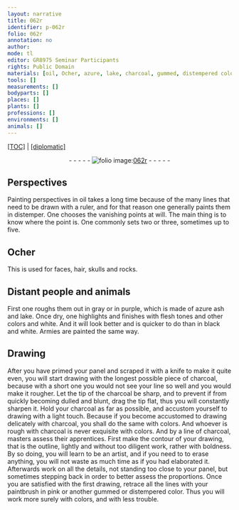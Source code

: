 ```yaml
---
layout: narrative
title: 062r
identifier: p-062r
folio: 062r
annotation: no
author:
mode: tl
editor: GR8975 Seminar Participants
rights: Public Domain
materials: [oil, Ocher, azure, lake, charcoal, gummed, distempered color]
tools: []
measurements: []
bodyparts: []
places: []
plants: []
professions: []
environments: []
animals: []
---
```


<p><a href="{{ site.baseurl }}/translation/">[TOC]</a> | <a href="{{ site.baseurl }}/_texts/p-062r_tc.md/">[diplomatic]</a></p><div class="folio" align="center">- - - - - <a href="http://gallica.bnf.fr/ark:/12148/btv1b10500001g/f129.image" target="_blank"><img src="https://cu-mkp.github.io/2017-workshop-edition/assets/photo-icon.png" alt="folio image: " style="display:inline-block; margin-bottom:-3px;"/>062r</a> - - - - - </div>  
  

## Perspectives

 
Painting perspectives in <span class="m">oil</span> takes a long time because of the many lines that need to be drawn with a ruler, and for that reason one generally paints them in distemper. One chooses the <span class="sup">vanishing</span> points at will. The main thing is to know <span class="sup">where</span> the point is. One commonly sets two or three, sometimes <span class="sup">up to</span> five.
 
 
  

## <span class="m">Ocher</span>

 
This is used for faces, hair, skulls and rocks.
 
 
  

## Distant people and animals

 
First one roughs them out in gray or in purple, which is made of <span class="m">azure</span> ash and <span class="m">lake</span>. Once dry, one highlights and finishes with flesh tones and other colors and white. And it will look better and is quicker to do than in black and white. Armies are painted the same way.
 
 
  

## Drawing

 
After you have primed your panel and scraped it with a knife to make it quite even, you will start drawing with the longest possible piece of <span class="m">charcoal</span>, because with a short one you would not see your line so well and you would make it rougher. Let the tip of the <span class="m">charcoal</span> be sharp, and to prevent if from quickly becoming dulled and blunt, drag the tip flat, thus you will constantly sharpen it. Hold your <span class="m">charcoal</span> as far as possible, and accustom yourself to drawing with a light touch. Because if you become accustomed to drawing delicately with <span class="m">charcoal</span>, you shall do the same with colors. And whoever is rough with <span class="m">charcoal</span> is never exquisite with colors. And by a line of <span class="m">charcoal</span>, masters assess their apprentices. First make the contour of your drawing, that is the outline, lightly and without too diligent work, rather with boldness. By so doing, you will learn to be an artist, and if you need to to erase anything, you will not waste as much time as if you had elaborated it. Afterwards work on all the details, not standing too close to your panel, but sometimes stepping back in order to better assess the proportions. Once you are satisfied with the first drawing, retrace all the lines with your paintbrush in pink or another <span class="m">gummed</span> or <span class="m">distempered color</span>. Thus you will work more surely with colors, and with less trouble.
 
